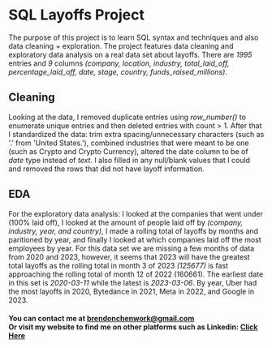 # SQL Layoffs Project

The purpose of this project is to learn SQL syntax and techniques and also data cleaning + exploration. The project features data cleaning and exploratory data analysis on a real data set about layoffs. There are _1995_ entries and _9_ columns _(company, location, industry, total_laid_off, percentage_laid_off, date, stage, country, funds_raised_millions)_.

## Cleaning

Looking at the data, I removed duplicate entries using _row_number()_ to enumerate unique entries and then deleted entries with count > 1. After that I standardized the data: trim extra spacing/unnecessary characters (such as '.' from 'United States.'), combined industries that were meant to be one (such as Crypto and Crypto Currency), altered the date column to be of _date_ type instead of _text_. I also filled in any null/blank values that I could and removed the rows that did not have layoff information.

## EDA

For the exploratory data analysis: I looked at the companies that went under (100% laid off), I looked at the amount of people laid off by _(company, industry, year, and country)_, I made a rolling total of layoffs by months and paritioned by year, and finally I looked at which companies laid off the most employees by year. For this data set we are missing a few months of data from 2020 and 2023, however, it seems that 2023 will have the greatest total layoffs as the rolling total in month 3 of 2023 _(125677)_ is fast approaching the rolling total of month 12 of 2022 (160661). The earliest date in this set is _2020-03-11_ while the latest is _2023-03-06_. By year, Uber had the most layoffs in 2020, Bytedance in 2021, Meta in 2022, and Google in 2023.

#### You can contact me at brendonchenwork@gmail.com<br>Or visit my website to find me on other platforms such as Linkedin: [Click Here](https://brendon-chen.github.io/BrendonChen/)
